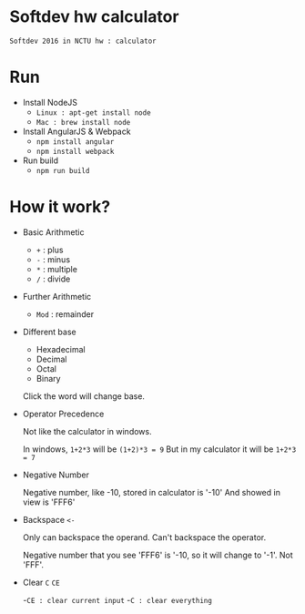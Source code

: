 # Softdev hw calculator

	Softdev 2016 in NCTU hw : calculator

# Run

- Install NodeJS
	- ``Linux : apt-get install node``
	- ``Mac : brew install node``
- Install AngularJS & Webpack
	- ``npm install angular``
	- ``npm install webpack``
- Run build
	- ``npm run build``

# How it work?

- Basic Arithmetic

	- ``+`` : plus
    - ``-`` : minus
    - ``*`` : multiple
    - ``/`` : divide

- Further Arithmetic

	- ``Mod`` : remainder

- Different base

	- Hexadecimal
	- Decimal
	- Octal
	- Binary
    
    Click the word will change base.

- Operator Precedence

	Not like the calculator in windows.

	In windows, ``1+2*3`` will be ``(1+2)*3 = 9``
	But in my calculator it will be ``1+2*3 = 7``

- Negative Number

	Negative number, like -10, stored in calculator is '-10'
	And showed in view is 'FFF6' 

- Backspace ``<-``

	Only can backspace the operand. 
	Can't backspace the operator.

	Negative number that you see 'FFF6' is '-10,
	so it will change to '-1'. Not 'FFF'.

- Clear `C` `CE`

  -``CE : clear current input``
  -``C : clear everything``
